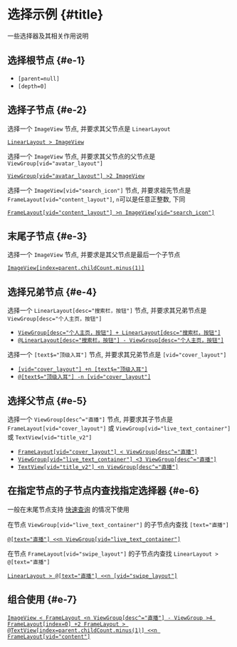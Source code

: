 # 选择示例 {#title}

一些选择器及其相关作用说明

## 选择根节点 {#e-1}

- `[parent=null]`
- `[depth=0]`

## 选择子节点 {#e-2}

选择一个 `ImageView` 节点, 并要求其父节点是 `LinearLayout`

[`LinearLayout > ImageView`](https://i.gkd.li/i/16076188?gkd=TGluZWFyTGF5b3V0ID4gSW1hZ2VWaWV3)

选择一个 `ImageView` 节点, 并要求其父节点的父节点是 `ViewGroup[vid="avatar_layout"]`

[`ViewGroup[vid="avatar_layout"] >2 ImageView`](https://i.gkd.li/i/16076188?gkd=Vmlld0dyb3VwW3ZpZD0iYXZhdGFyX2xheW91dCJdID4yIEltYWdlVmlldw)

选择一个 `ImageView[vid="search_icon"]` 节点, 并要求祖先节点是 `FrameLayout[vid="content_layout"]`, `n`可以是任意正整数, 下同

[`FrameLayout[vid="content_layout"] >n ImageView[vid="search_icon"]`](https://i.gkd.li/i/16076188?gkd=RnJhbWVMYXlvdXRbdmlkPSJjb250ZW50X2xheW91dCJdIEltYWdlVmlld1t2aWQ9InNlYXJjaF9pY29uIl0)

## 末尾子节点 {#e-3}

选择一个 `ImageView` 节点, 并要求是其父节点是最后一个子节点

[`ImageView[index=parent.childCount.minus(1)]`](https://i.gkd.li/i/16076188?gkd=SW1hZ2VWaWV3W2luZGV4PXBhcmVudC5jaGlsZENvdW50Lm1pbnVzKDEpXQ)

## 选择兄弟节点 {#e-4}

选择一个 `LinearLayout[desc="搜索栏，按钮"]` 节点, 并要求其兄弟节点是 `ViewGroup[desc="个人主页，按钮"]`

- [`ViewGroup[desc="个人主页，按钮"] + LinearLayout[desc="搜索栏，按钮"]`](https://i.gkd.li/i/16076188?gkd=Vmlld0dyb3VwW2Rlc2M9IuS4quS6uuS4u-mhte-8jOaMiemSriJdICsgTGluZWFyTGF5b3V0W2Rlc2M9IuaQnOe0ouagj--8jOaMiemSriJd)
- [`@LinearLayout[desc="搜索栏，按钮"] - ViewGroup[desc="个人主页，按钮"]`](https://i.gkd.li/i/16076188?gkd=QExpbmVhckxheW91dFtkZXNjPSLmkJzntKLmoI_vvIzmjInpkq4iXSAtIFZpZXdHcm91cFtkZXNjPSLkuKrkurrkuLvpobXvvIzmjInpkq4iXQ)

选择一个 `[text$="顶级入耳"]` 节点, 并要求其兄弟节点是 `[vid="cover_layout"]`

- [`[vid="cover_layout"] +n [text$="顶级入耳"]`](https://i.gkd.li/i/16076188?gkd=W3ZpZD0iY292ZXJfbGF5b3V0Il0gK24gW3RleHQkPSLpobbnuqflhaXogLMiXQ)
- [`@[text$="顶级入耳"] -n [vid="cover_layout"]`](https://i.gkd.li/i/16076188?gkd=QFt0ZXh0JD0i6aG257qn5YWl6ICzIl0gLW4gW3ZpZD0iY292ZXJfbGF5b3V0Il0)

## 选择父节点 {#e-5}

选择一个 `ViewGroup[desc^="直播"]` 节点, 并要求其子节点是 `FrameLayout[vid="cover_layout"]` 或 `ViewGroup[vid="live_text_container"]` 或 `TextView[vid="title_v2"]`

- [`FrameLayout[vid="cover_layout"] < ViewGroup[desc^="直播"]`](https://i.gkd.li/i/16076188?gkd=RnJhbWVMYXlvdXRbdmlkPSJjb3Zlcl9sYXlvdXQiXSA8IFZpZXdHcm91cFtkZXNjXj0i55u05pKtIl0)
- [`ViewGroup[vid="live_text_container"] <3 ViewGroup[desc^="直播"]`](https://i.gkd.li/i/16076188?gkd=Vmlld0dyb3VwW3ZpZD0ibGl2ZV90ZXh0X2NvbnRhaW5lciJdIDwzIFZpZXdHcm91cFtkZXNjXj0i55u05pKtIl0)
- [`TextView[vid="title_v2"] <n ViewGroup[desc^="直播"]`](https://i.gkd.li/i/16076188?gkd=VGV4dFZpZXdbdmlkPSJ0aXRsZV92MiJdIDxuIFZpZXdHcm91cFtkZXNjXj0i55u05pKtIl0)

## 在指定节点的子节点内查找指定选择器 {#e-6}

一般在末尾节点支持 [快速查询](https://gkd.li/guide/optimize#fast-query) 的情况下使用

在节点 `ViewGroup[vid="live_text_container"]` 的子节点内查找 `[text="直播"]`

[`@[text="直播"] <<n ViewGroup[vid="live_text_container"]`](https://i.gkd.li/i/16076188?gkd=QFt0ZXh0PSLnm7Tmkq0iXSA8PG4gVmlld0dyb3VwW3ZpZD0ibGl2ZV90ZXh0X2NvbnRhaW5lciJd)

在节点 `FrameLayout[vid="swipe_layout"]` 的子节点内查找 `LinearLayout > @[text="直播"]`

[`LinearLayout > @[text="直播"] <<n [vid="swipe_layout"]`](https://i.gkd.li/i/16076188?gkd=TGluZWFyTGF5b3V0ID4gQFt0ZXh0PSLnm7Tmkq0iXSA8PG4gW3ZpZD0ic3dpcGVfbGF5b3V0Il0)

## 组合使用 {#e-7}

[`ImageView < FrameLayout <n ViewGroup[desc^="直播"] - ViewGroup >4 FrameLayout[index=0] +2 FrameLayout > @TextView[index=parent.childCount.minus(1)] <<n FrameLayout[vid="content"]`](https://i.gkd.li/i/16076188?gkd=SW1hZ2VWaWV3IDwgRnJhbWVMYXlvdXQgPG4gVmlld0dyb3VwW2Rlc2NePSLnm7Tmkq0iXSAtIFZpZXdHcm91cCA-NCBGcmFtZUxheW91dFtpbmRleD0wXSArMiBGcmFtZUxheW91dCA-IEBUZXh0Vmlld1tpbmRleD1wYXJlbnQuY2hpbGRDb3VudC5taW51cygxKV0gPDxuIEZyYW1lTGF5b3V0W3ZpZD0iY29udGVudCJd)
